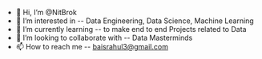 - 👋 Hi, I’m @NitBrok
- 👀 I’m interested in -- Data Engineering, Data Science, Machine Learning
- 🌱 I’m currently learning -- to make end to end Projects related to Data
- 💞️ I’m looking to collaborate with -- Data Masterminds
- 📫 How to reach me -- baisrahul3@gmail.com

<!---
NitBrok/NitBrok is a ✨ special ✨ repository because its `README.md` (this file) appears on your GitHub profile.
You can click the Preview link to take a look at your changes.
--->
